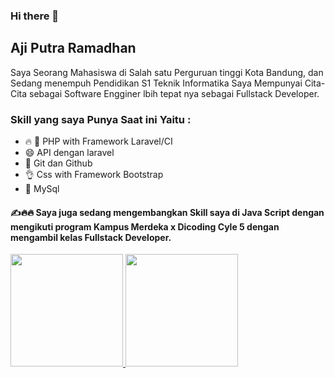 ### Hi there 👋

##  Aji Putra Ramadhan
 Saya Seorang Mahasiswa di Salah satu Perguruan tinggi Kota Bandung, dan Sedang menempuh Pendidikan S1 Teknik Informatika
 Saya Mempunyai Cita-Cita sebagai Software Engginer lbih tepat nya sebagai Fullstack Developer.
 ### Skill yang saya Punya Saat ini Yaitu : 
-  🔥 🗿 PHP with Framework Laravel/CI
-  😄 API dengan laravel
-  🥦 Git dan Github
- 👌 Css with Framework Bootstrap
- 👐 MySql
####  ✍🔥🔥 Saya juga sedang mengembangkan Skill saya di Java Script dengan mengikuti program Kampus Merdeka x Dicoding Cyle 5 dengan mengambil kelas Fullstack Developer.
<p align="left">
<a href="https://github.com/gilangadhan">
  <img height="180em" src="https://github-readme-stats-eight-theta.vercel.app/api?username=gilangadhan&show_icons=true&theme=algolia&include_all_commits=true&count_private=true"/>
  <img height="180em" src="https://github-readme-stats-eight-theta.vercel.app/api/top-langs/?username=gilangadhan&layout=compact&langs_count=8&theme=algolia"/>
</a>
</p>
